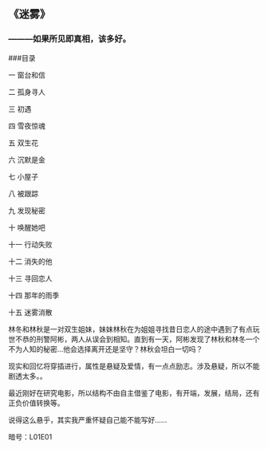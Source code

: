   ## 《迷雾》

  ### ———如果所见即真相，该多好。

  ###目录

  一 窗台和信

  二 孤身寻人

  三 初遇

  四 雪夜惊魂

  五 双生花

  六 沉默是金

  七 小屋子

  八 被跟踪

  九 发现秘密

  十 唤醒她吧

  十一 行动失败

  十二 消失的他

  十三 寻回恋人

  十四 那年的雨季

  十五 迷雾消散

  林冬和林秋是一对双生姐妹，妹妹林秋在为姐姐寻找昔日恋人的途中遇到了有点玩世不恭的刑警阿彬，两人从误会到相知。直到有一天，阿彬发现了林秋和林冬一个不为人知的秘密…他会选择离开还是坚守？林秋会坦白一切吗？

  现实和回忆将穿插进行，属性是悬疑及爱情，有一点点励志。涉及悬疑，所以不能剧透太多。。

  最近刚好在研究电影，所以结构不由自主借鉴了电影，有开端，发展，结局，还有正负价值转换等。

  说得这么悬乎，其实我严重怀疑自己能不能写好……

 暗号：L01E01













